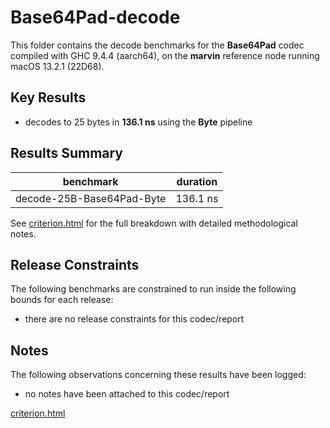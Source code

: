 # Base64Pad-decode

This folder contains the decode benchmarks for the **Base64Pad** codec compiled with GHC 9.4.4 (aarch64), on the 
**marvin** reference node running macOS 13.2.1 (22D68).

## Key Results

* decodes to 25 bytes in **136.1 ns** using the **Byte** pipeline

## Results Summary

| benchmark                 | duration |
| ------------------------- | -------- |
| decode-25B-Base64Pad-Byte | 136.1 ns |

See [criterion.html](criterion.html) for the full breakdown with detailed methodological notes.

## Release Constraints

The following benchmarks are constrained to run inside the following bounds for each release:

* there are no release constraints for this codec/report

## Notes

The following observations concerning these results have been logged:
* no notes have been attached to this codec/report

[criterion.html](criterion.html)

